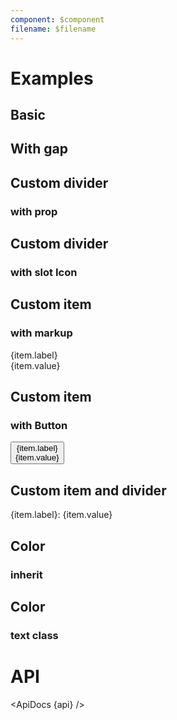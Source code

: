 ```yaml
---
component: $component
filename: $filename
---
```


<script lang="ts">
  import { mdiArrowRight } from '@mdi/js';

  import api from '$lib/components/Breadcrumb.svelte?raw&sveld';
  import ApiDocs from '$lib/components/ApiDocs.svelte';

  import Breadcrumb from '$lib/components/Breadcrumb.svelte';
  import Button from '$lib/components/Button.svelte';
  import DividerDot from '$lib/components/DividerDot.svelte';
  import Icon from '$lib/components/Icon.svelte';
  import Preview from '$lib/components/Preview.svelte';

  let items = ['First', 'Second', 'Third'];

  let labeledItems = [
    { label: 'First', value: 'One' },
    { label: 'Second', value: 'Two' },
    { label: 'Third', value: 'Three' },
  ];
</script>

# Examples

## Basic

<Preview>
  <Breadcrumb {items} />
</Preview>

## With gap

<Preview>
  <Breadcrumb {items} class="gap-1" />
</Preview>

## Custom divider

### with prop

<Preview>
  <Breadcrumb {items} divider="\" class="gap-2" />
</Preview>

## Custom divider

### with slot Icon

<Preview>
  <Breadcrumb {items} class="gap-2">
    <Icon slot="divider" path={mdiArrowRight} class="text-black/25" />
  </Breadcrumb>
</Preview>

## Custom item

### with markup

<Preview>
  <Breadcrumb items={labeledItems} class="gap-2">
    <span slot="item" let:item>
      <div class="text-black/50 text-xs uppercase">{item.label}</div>
      <div>{item.value}</div>
    </span>
  </Breadcrumb>
</Preview>

## Custom item

### with Button

<Preview>
  <Breadcrumb items={labeledItems}>
    <Button slot="item" let:item>
      <div class="text-black/50 text-xs uppercase">{item.label}</div>
      <div>{item.value}</div>
    </Button>
  </Breadcrumb>
</Preview>

## Custom item and divider

<Preview>
  <Breadcrumb items={labeledItems} class="gap-2">
    <span slot="item" let:item>
      <span class="text-black/50 text-sm font-extrabold">{item.label}:</span>
      <span class="text-black/50 text-sm">{item.value}</span>
    </span>
    <DividerDot slot="divider" class="text-black/50" />
  </Breadcrumb>
</Preview>

## Color

### inherit

<Preview>
  <div class="bg-black text-white p-2 rounded">
    <Breadcrumb {items} />
  </div>
</Preview>

## Color

### text class

<Preview>
  <Breadcrumb {items} class="text-blue-500" />
</Preview>

# API

<ApiDocs {api} />
